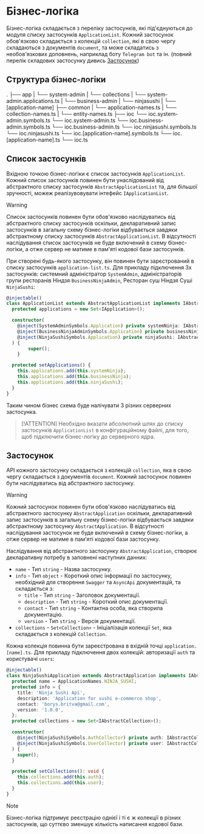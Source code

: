 # Бізнес-логіка

Бізнес-логіка складається з переліку застосунків, які під'єднуються до модуля списку застосунків `ApplicationList`. Кожний застосунок обов'язково складається з колекцій `collection`, які в свою чергу складаються з документів `document`, та може складатись з необов'язкових доповнень, наприклад боту `Telegram bot` та ін. (повний перелік складових застосунку дивись [Застосунок](#застосунок))

## Структура бізнес-логіки

.
├── app
|   └── system-admin
|        └── collections
|        └── system-admin.applications.ts
|   └── business-admin
|   └── ninjasushi
|   └── [application-name]
├── common
|    └── application-names.ts
|    └── collection-names.ts
|    └── entity-names.ts
├── ioc
     └── ioc.system-admin.symbols.ts
     └── ioc.system-admin.ts
     └── ioc.business-admin.symbols.ts
     └── ioc.business-admin.ts
     └── ioc.ninjasushi.symbols.ts
     └── ioc.ninjasushi.ts
     └── ioc.[application-name].symbols.ts
     └── ioc.[application-name].ts
     └── ioc.ts


## Список застосунків

Вхідною точкою бізнес-логіки є список застосунків `ApplicationList`. Кожний список застосунків повинен бути унаслідований від абстрактного списку застосунків `AbstractApplicationList` та, для більшої зручності, можеж реалізувовувати інтефейс `IApplicationList`.

> [!WARNING]
> Список застосунків повинен бути обов'язково наслідуватись від абстрактного списку застосунків оскільки, декларативний запис застосунків в загальну схему бізнес-логіки відбувається завдяки абстрактному списку застосунків `AbstractApplicationList`. В відсутності наслідування список застосунків не буде включений в схему бізнес-логіки, а отже сервер не матиме в пам'яті кодової бази застосунків.


При створені будь-якого застосунку, він повинен бути зарєстрований в списку застосунків `application-list.ts`. Для прикладу підключення 3х застосунків: системний адміністратор `SystemAdmin`, адміністраторів групи ресторанів Ніндзя `BusinessNinjaAdmin`, Ресторан суш Ніндзя Суші `NinjaSushi`:

```typescript
@injectable()
class ApplicationList extends AbstractApplicationList implements IAbstractApplicationList {
  protected applications = new Set<IApplication>();

  constructor(
    @inject(SystemAdminSymbols.Application) private systemNinja: IAbstractApplication,
    @inject(BusinessNinjaAdminSymbols.Application) private businessNinja: IAbstractApplication,
    @inject(NinjaSushiSymbols.Application) private ninjaSushi: IAbstractApplication,
  ) {
        super();
    }

  protected setApplications() {
    this.applications.add(this.systemNinja);
    this.applications.add(this.businessNinja);
    this.applications.add(this.ninjaSushi);
  }
}
```

Таким чином бізнес схема буде налічувати 3 різних серверних застосунка.


> [!ATTENTION]
> Необхідно вказати абсолютний шлях до списку застосунків `ApplicationList` в конфігураційному файлі, для того, щоб підключити бізнес-логіку до серверного ядра.

## Застосунок

API кожного застосунку складається з колекцій `collection`, яка в свою чергу складається з документів `document`. Кожний застосунок повинен бути наслідуватись від абстрактного застосунку.

> [!WARNING]
> Кожний застосунок повинен бути обов'язково наслідуватись від абстрактного застосунку `AbstractApplication` оскільки, декларативний запис застосунків в загальну схему бізнес-логіки відбувається завдяки абстрактному застосунку `AbstractApplication`. В відсутності наслідування застосунок не буде включений в схему бізнес-логіки, а отже сервер не матиме в пам'яті кодової бази застосунку.


Наслідування від абстрактного застосунку `AbstractApplication`, створює декларативну потребу в заповнені наступних данних:

- `name` - Тип `string` - Назва застосунку.
- `info` - Тип `object` - Короткий опис інформації по застосунку, необхідний для створення `Swagger` та `AsyncApi` документацій, та складається з:
    - `title` - Тип `string` - Заголовок документації.
    - `description` - Тип `string` - Короткий опис документації.
    - `contact` - Тип `string` - Контактна особа, яка створила документацію.
    - `version` - Тип `string` - Версія документації.
- `collections` - `Set<Collection>` - Ініціалізація колекції `Set`, яка складається з колекцій `Collection`.

 Кожна колекція повинна бути зареєстрована в вхідній точці `application.[name].ts`. Для прикладу підключення двох колекцій: авторизації `auth` та користувачі `users`:

```typescript
@injectable()
class NinjaSushiApplication extends AbstractApplication implements IAbstractApplication {
  protected name = ApplicationNames.NINJA_SUSHI;
  protected info = {
    title: 'Ninja Sushi Api',
    description: 'Application for sushi e-commerce shop',
    contact: 'borys.britva@gmail.com',
    version: '1.0.0',
  };
  protected collections = new Set<IAbstractCollection>();

  constructor(
    @inject(NinjaSushiSymbols.AuthCollector) private auth: IAbstractCollector,
    @inject(NinjaSushiSymbols.UserCollector) private user: IAbstractCollector
  ) {
    super();
  }

  protected setCollections(): void {
    this.collections.add(this.auth);
    this.collections.add(this.user);
  }
}
```

> [!NOTE]
> Бізнес-логіка підтримує реєстрацію однієї і ті є ж колекції в різних застосунків, що суттєво зменшує кількість написання кодової бази.

